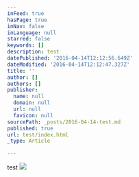 ```yaml
---
inFeed: true
hasPage: true
inNav: false
inLanguage: null
starred: false
keywords: []
description: test
datePublished: '2016-04-14T12:12:56.649Z'
dateModified: '2016-04-14T12:12:47.327Z'
title: ''
author: []
authors: []
publisher:
  name: null
  domain: null
  url: null
  favicon: null
sourcePath: _posts/2016-04-14-test.md
published: true
url: test/index.html
_type: Article

---
```

test
![](https://the-grid-user-content.s3-us-west-2.amazonaws.com/af2c9d23-e188-459a-a2e3-b4363ac5e46d.jpg)